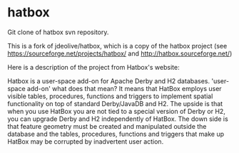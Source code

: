 # hatbox
Git clone of hatbox svn repository.

This is a fork of jdeolive/hatbox, which is a copy of the hatbox project (see https://sourceforge.net/projects/hatbox/ and http://hatbox.sourceforge.net/)

Here is a description of the project from Hatbox's website: 

Hatbox is a user-space add-on for Apache Derby and H2 databases. 'user-space add-on' what does that mean? It means that HatBox employs user visible tables, procedures, functions and triggers to implement spatial functionality on top of standard Derby/JavaDB and H2. The upside is that when you use HatBox you are not tied to a special version of Derby or H2, you can upgrade Derby and H2 independently of HatBox. The down side is that feature geometry must be created and manipulated outside the database and the tables, procedures, functions and triggers that make up HatBox may be corrupted by inadvertent user action.
